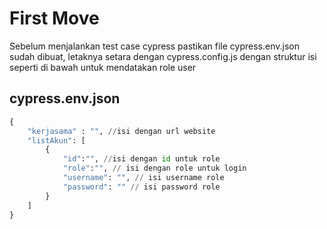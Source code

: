 # First Move

Sebelum menjalankan test case cypress pastikan file cypress.env.json sudah dibuat, letaknya setara dengan cypress.config.js
dengan struktur isi seperti di bawah untuk mendatakan role user

## cypress.env.json

```python
{
    "kerjasama" : "", //isi dengan url website
    "listAkun": [
        {
            "id":"", //isi dengan id untuk role
            "role":"", // isi dengan role untuk login
            "username": "", // isi username role
            "password": "" // isi password role
        }
    ]
}
```
